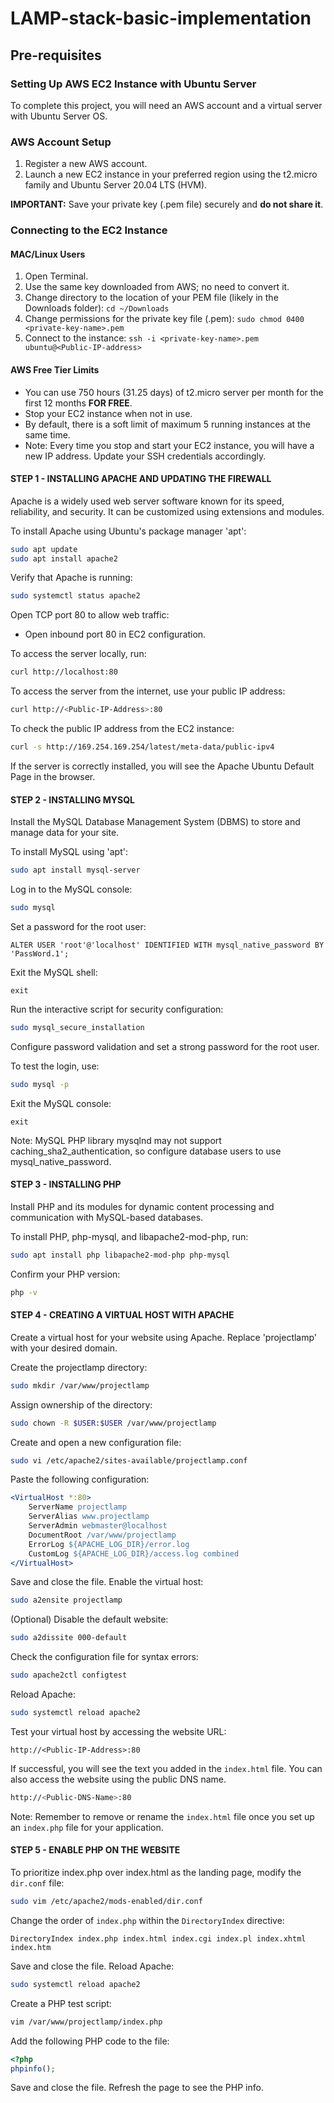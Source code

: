 # LAMP-stack-basic-implementation
## Pre-requisites

### Setting Up AWS EC2 Instance with Ubuntu Server

To complete this project, you will need an AWS account and a virtual server with Ubuntu Server OS.

### AWS Account Setup

1. Register a new AWS account.
2. Launch a new EC2 instance in your preferred region using the t2.micro family and Ubuntu Server 20.04 LTS (HVM).

**IMPORTANT:** Save your private key (.pem file) securely and **do not share it**.

### Connecting to the EC2 Instance

#### MAC/Linux Users

1. Open Terminal.
2. Use the same key downloaded from AWS; no need to convert it.
3. Change directory to the location of your PEM file (likely in the Downloads folder):
```cd ~/Downloads```
4. Change permissions for the private key file (.pem):
```sudo chmod 0400 <private-key-name>.pem```
5. Connect to the instance:
```ssh -i <private-key-name>.pem ubuntu@<Public-IP-address>```

#### AWS Free Tier Limits

- You can use 750 hours (31.25 days) of t2.micro server per month for the first 12 months **FOR FREE**.
- Stop your EC2 instance when not in use.
- By default, there is a soft limit of maximum 5 running instances at the same time.
- Note: Every time you stop and start your EC2 instance, you will have a new IP address. Update your SSH credentials accordingly.

#### STEP 1 - INSTALLING APACHE AND UPDATING THE FIREWALL

Apache is a widely used web server software known for its speed, reliability, and security. It can be customized using extensions and modules.

To install Apache using Ubuntu's package manager 'apt':

```bash
sudo apt update
sudo apt install apache2
```

Verify that Apache is running:

```bash
sudo systemctl status apache2
```

Open TCP port 80 to allow web traffic:

- Open inbound port 80 in EC2 configuration.

To access the server locally, run:

```bash
curl http://localhost:80
```

To access the server from the internet, use your public IP address:

```bash
curl http://<Public-IP-Address>:80
```

To check the public IP address from the EC2 instance:

```bash
curl -s http://169.254.169.254/latest/meta-data/public-ipv4
```

If the server is correctly installed, you will see the Apache Ubuntu Default Page in the browser.

#### STEP 2 - INSTALLING MYSQL

Install the MySQL Database Management System (DBMS) to store and manage data for your site.

To install MySQL using 'apt':

```bash
sudo apt install mysql-server
```

Log in to the MySQL console:

```bash
sudo mysql
```

Set a password for the root user:

```mysql
ALTER USER 'root'@'localhost' IDENTIFIED WITH mysql_native_password BY 'PassWord.1';
```

Exit the MySQL shell:

```mysql
exit
```

Run the interactive script for security configuration:

```bash
sudo mysql_secure_installation
```

Configure password validation and set a strong password for the root user.

To test the login, use:

```bash
sudo mysql -p
```

Exit the MySQL console:

```mysql
exit
```
Note: MySQL PHP library mysqlnd may not support caching_sha2_authentication, so configure database users to use mysql_native_password.

#### STEP 3 - INSTALLING PHP

Install PHP and its modules for dynamic content processing and communication with MySQL-based databases.

To install PHP, php-mysql, and libapache2-mod-php, run:

```bash
sudo apt install php libapache2-mod-php php-mysql
```

Confirm your PHP version:

```bash
php -v
```

#### STEP 4 - CREATING A VIRTUAL HOST WITH APACHE

Create a virtual host for your website using Apache. Replace 'projectlamp' with your desired domain.

Create the projectlamp directory:

```bash
sudo mkdir /var/www/projectlamp
```

Assign ownership of the directory:

```bash
sudo chown -R $USER:$USER /var/www/projectlamp
```

Create and open a new configuration file:

```bash
sudo vi /etc/apache2/sites-available/projectlamp.conf
```

Paste the following configuration:

```apache
<VirtualHost *:80>
    ServerName projectlamp
    ServerAlias www.projectlamp 
    ServerAdmin webmaster@localhost
    DocumentRoot /var/www/projectlamp
    ErrorLog ${APACHE_LOG_DIR}/error.log
    CustomLog ${APACHE_LOG_DIR}/access.log combined
</VirtualHost>
```

Save and close the file. Enable the virtual host:

```bash
sudo a2ensite projectlamp
```

(Optional) Disable the default website:

```bash
sudo a2dissite 000-default
```

Check the configuration file for syntax errors:

```bash
sudo apache2ctl configtest
```

Reload Apache:

```bash
sudo systemctl reload apache2
```

Test your virtual host by accessing the website URL:

```
http://<Public-IP-Address>:80
```

If successful, you will see the text you added in the `index.html` file. You can also access the website using the public DNS name.

```bash
http://<Public-DNS-Name>:80
```

Note: Remember to remove or rename the `index.html` file once you set up an `index.php` file for your application.

#### STEP 5 - ENABLE PHP ON THE WEBSITE

To prioritize index.php over index.html as the landing page, modify the `dir.conf` file:

```bash
sudo vim /etc/apache2/mods-enabled/dir.conf
```

Change the order of `index.php` within the `DirectoryIndex` directive:

```
DirectoryIndex index.php index.html index.cgi index.pl index.xhtml index.htm
```

Save and close the file. Reload Apache:

```bash
sudo systemctl reload apache2
```

Create a PHP test script:

```bash
vim /var/www/projectlamp/index.php
```

Add the following PHP code to the file:

```php
<?php
phpinfo();
```

Save and close the file. Refresh the page to see the PHP info.
```







